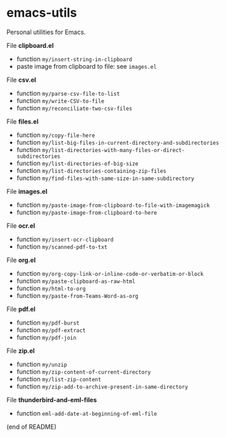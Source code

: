 # emacs-utils

Personal utilities for Emacs.

File **clipboard.el**  
   - function `my/insert-string-in-clipboard`  
   - paste image from clipboard to file: see `images.el`
   
File **csv.el**  
   - function `my/parse-csv-file-to-list`  
   - function `my/write-CSV-to-file`  
   - function `my/reconciliate-two-csv-files`
   
File **files.el**  
   - function `my/copy-file-here`  
   - function `my/list-big-files-in-current-directory-and-subdirectories`  
   - function `my/list-directories-with-many-files-or-direct-subdirectories`  
   - function `my/list-directories-of-big-size`  
   - function `my/list-directories-containing-zip-files`  
   - function `my/find-files-with-same-size-in-same-subdirectory`
   
File **images.el**  
   - function `my/paste-image-from-clipboard-to-file-with-imagemagick`  
   - function `my/paste-image-from-clipboard-to-here`

File **ocr.el**  
   - function `my/insert-ocr-clipboard`  
   - function `my/scanned-pdf-to-txt`

File **org.el**  
   - function `my/org-copy-link-or-inline-code-or-verbatim-or-block`  
   - function `my/paste-clipboard-as-raw-html`  
   - function `my/html-to-org`  
   - function `my/paste-from-Teams-Word-as-org`

File **pdf.el**  
   - function `my/pdf-burst`  
   - function `my/pdf-extract`  
   - function `my/pdf-join`

File **zip.el**  
   - function `my/unzip`  
   - function `my/zip-content-of-current-directory`  
   - function `my/list-zip-content`  
   - function `my/zip-add-to-archive-present-in-same-directory`

File **thunderbird-and-eml-files**  
   - function `eml-add-date-at-beginning-of-eml-file`

(end of README)
